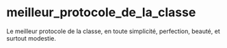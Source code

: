 # meilleur_protocole_de_la_classe
Le meilleur protocole de la classe, en toute simplicité, perfection, beauté, et surtout modestie.
